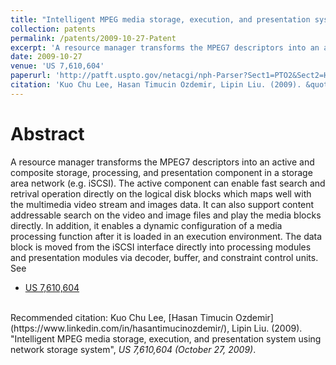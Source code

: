 ```yaml
---
title: "Intelligent MPEG media storage, execution, and presentation system using network storage system"
collection: patents
permalink: /patents/2009-10-27-Patent
excerpt: 'A resource manager transforms the MPEG7 descriptors into an active and composite storage, processing, and presentation component in a storage area network (e.g. iSCSI).'
date: 2009-10-27
venue: 'US 7,610,604'
paperurl: 'http://patft.uspto.gov/netacgi/nph-Parser?Sect1=PTO2&Sect2=HITOFF&p=1&u=%2Fnetahtml%2FPTO%2Fsearch-bool.html&r=1&f=G&l=50&co1=AND&d=PTXT&s1=7,610,604.PN.&OS=PN/7,610,604&RS=PN/7,610,604'
citation: 'Kuo Chu Lee, Hasan Timucin Ozdemir, Lipin Liu. (2009). &quot;Intelligent MPEG media storage, execution, and presentation system using network storage system&quot;, <i>US 7,610,604 (October 27, 2009)</i>.'
---
```


Abstract
========
A resource manager transforms the MPEG7 descriptors into an active and composite storage, processing, and presentation component in a storage area network (e.g. iSCSI). 
The active component can enable fast search and retrival operation directly on the logical disk blocks which maps well with the multimedia video stream and images data. 
It can also support content addressable search on the video and image files and play the media blocks directly. 
In addition, it enables a dynamic configuration of a media processing function after it is loaded in an execution environment. 
The data block is moved from the iSCSI interface directly into processing modules and presentation modules via decoder, buffer, and constraint control units.
<br>
See
- [US 7,610,604](http://patft.uspto.gov/netacgi/nph-Parser?Sect1=PTO2&Sect2=HITOFF&p=1&u=%2Fnetahtml%2FPTO%2Fsearch-bool.html&r=1&f=G&l=50&co1=AND&d=PTXT&s1=7,610,604.PN.&OS=PN/7,610,604&RS=PN/7,610,604)

<br>
Recommended citation: Kuo Chu Lee, [Hasan Timucin Ozdemir](https://www.linkedin.com/in/hasantimucinozdemir/), Lipin Liu. (2009). "Intelligent MPEG media storage, execution, and presentation system using network storage system", <i>US 7,610,604 (October 27, 2009)</i>. 
